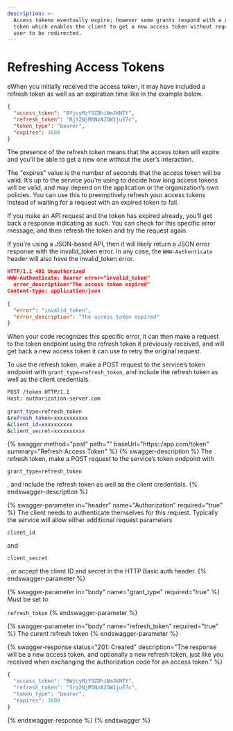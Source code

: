 ```yaml
---
description: >-
  Access tokens eventually expire; however some grants respond with a refresh
  token which enables the client to get a new access token without requiring the
  user to be redirected.
---
```


# Refreshing Access Tokens

eWhen you initially received the access token, it may have included a refresh token as well as an expiration time like in the example below.

```json
{
  "access_token": "AYjcyMzY3ZDhiNmJkNTY",
  "refresh_token": "RjY2NjM5NzA2OWJjuE7c",
  "token_type": "bearer",
  "expires": 3600
}
```

The presence of the refresh token means that the access token will expire and you’ll be able to get a new one without the user’s interaction.

The “expires” value is the number of seconds that the access token will be valid. It’s up to the service you’re using to decide how long access tokens will be valid, and may depend on the application or the organization’s own policies. You can use this to preemptively refresh your access tokens instead of waiting for a request with an expired token to fail.

If you make an API request and the token has expired already, you’ll get back a response indicating as such. You can check for this specific error message, and then refresh the token and try the request again.

If you’re using a JSON-based API, then it will likely return a JSON error response with the invalid\_token error. In any case, the `WWW-Authenticate` header will also have the invalid\_token error.

```json
HTTP/1.1 401 Unauthorized
WWW-Authenticate: Bearer error="invalid_token"
  error_description="The access token expired"
Content-type: application/json
 
{
  "error": "invalid_token",
  "error_description": "The access token expired"
}
```

When your code recognizes this specific error, it can then make a request to the token endpoint using the refresh token it previously received, and will get back a new access token it can use to retry the original request.

To use the refresh token, make a POST request to the service’s token endpoint with `grant_type=refresh_token`, and include the refresh token as well as the client credentials.

```bash
POST /token HTTP/1.1
Host: authorization-server.com
 
grant_type=refresh_token
&refresh_token=xxxxxxxxxxx
&client_id=xxxxxxxxxx
&client_secret=xxxxxxxxxx
```

{% swagger method="post" path="" baseUrl="https::/app.com/token" summary="Refresh Access Token" %}
{% swagger-description %}
The refresh token, make a POST request to the service’s token endpoint with 

`grant_type=refresh_token`

, and include the refresh token as well as the client credentials.
{% endswagger-description %}

{% swagger-parameter in="header" name="Authorization" required="true" %}
The client needs to authenticate themselves for this request. Typically the service will allow either additional request parameters 

`client_id`

 and 

`client_secret`

, or accept the client ID and secret in the HTTP Basic auth header.
{% endswagger-parameter %}

{% swagger-parameter in="body" name="grant_type" required="true" %}
Must be set to 

`refresh_token`
{% endswagger-parameter %}

{% swagger-parameter in="body" name="refresh_token" required="true" %}
The curent refresh token
{% endswagger-parameter %}

{% swagger-response status="201: Created" description="The response will be a new access token, and optionally a new refresh token, just like you received when exchanging the authorization code for an access token." %}
```javascript
{
  "access_token": "BWjcyMzY3ZDhiNmJkNTY",
  "refresh_token": "Srq2NjM5NzA2OWJjuE7c",
  "token_type": "bearer",
  "expires": 3600
}
```
{% endswagger-response %}
{% endswagger %}
